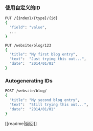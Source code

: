 ### 使用自定义的ID
```bash
PUT /{index}/{type}/{id}
{
  "field": "value",
  ...
}
```
```bash
PUT /website/blog/123
{
  "title": "My first blog entry",
  "text":  "Just trying this out...",
  "date":  "2014/01/01"
}
```
### Autogenerating IDs
```bash
POST /website/blog/
{
  "title": "My second blog entry",
  "text":  "Still trying this out...",
  "date":  "2014/01/01"
}
```

[[readme|返回]]